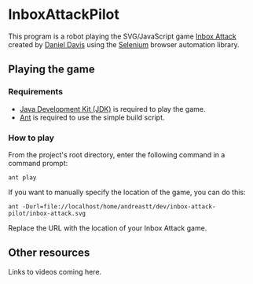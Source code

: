 # InboxAttackPilot

This program is a robot playing the SVG/JavaScript game [Inbox Attack](#)
created by [Daniel Davis](#) using the [Selenium](http://seleniumhq.org/)
browser automation library.

## Playing the game

### Requirements

* [Java Development Kit (JDK)](http://www.oracle.com/technetwork/java/javase/downloads/index.html) is required to play the game.
* [Ant](http://ant.apache.org/) is required to use the simple build script.

### How to play

From the project's root directory, enter the following command in a command prompt:

    ant play

If you want to manually specify the location of the game, you can do this:

    ant -Durl=file://localhost/home/andreastt/dev/inbox-attack-pilot/inbox-attack.svg

Replace the URL with the location of your Inbox Attack game.

## Other resources

Links to videos coming here.
